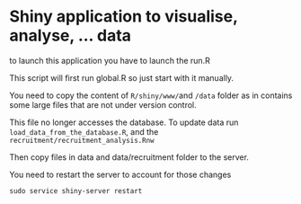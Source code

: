 # Shiny application to visualise, analyse, ... data
to launch this application you have to launch the run.R


This script will first run global.R so just start with it manually.

You need to copy the content of `R/shiny/www/`and `/data` folder as 
in contains some large files that are not under version control.

This file no longer accesses the database. To update data run `load_data_from_the_database.R`, and
the `recruitment/recruitment_analysis.Rnw`

Then copy files in data and data/recruitment folder to the server.

You need to restart the server to account for those changes

```(sh)
sudo service shiny-server restart
```